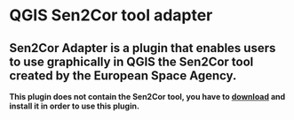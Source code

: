 # QGIS Sen2Cor tool adapter
Sen2Cor Adapter is a plugin that enables users to use graphically in QGIS the Sen2Cor tool created by the European Space Agency.
---
**This plugin does not contain the Sen2Cor tool, you have to [download](http://step.esa.int/main/third-party-plugins-2/sen2cor/) and install it in order to use this plugin.**
